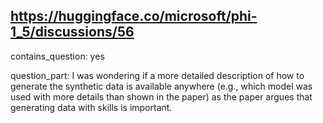 ## https://huggingface.co/microsoft/phi-1_5/discussions/56

contains_question: yes

question_part: I was wondering if a more detailed description of how to generate the synthetic data is available anywhere (e.g., which model was used with more details than shown in the paper) as the paper argues that generating data with skills is important.